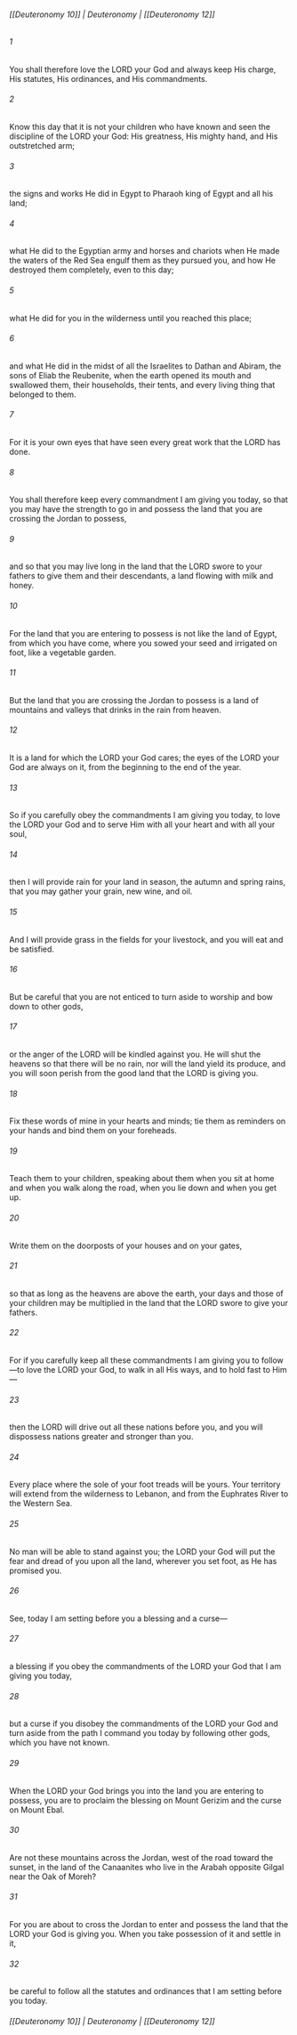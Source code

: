 ###### [[Deuteronomy 10]] | Deuteronomy | [[Deuteronomy 12]]

###### 1
You shall therefore love the LORD your God and always keep His charge, His statutes, His ordinances, and His commandments.
###### 2
Know this day that it is not your children who have known and seen the discipline of the LORD your God: His greatness, His mighty hand, and His outstretched arm;
###### 3
the signs and works He did in Egypt to Pharaoh king of Egypt and all his land;
###### 4
what He did to the Egyptian army and horses and chariots when He made the waters of the Red Sea engulf them as they pursued you, and how He destroyed them completely, even to this day;
###### 5
what He did for you in the wilderness until you reached this place;
###### 6
and what He did in the midst of all the Israelites to Dathan and Abiram, the sons of Eliab the Reubenite, when the earth opened its mouth and swallowed them, their households, their tents, and every living thing that belonged to them.
###### 7
For it is your own eyes that have seen every great work that the LORD has done.
###### 8
You shall therefore keep every commandment I am giving you today, so that you may have the strength to go in and possess the land that you are crossing the Jordan to possess,
###### 9
and so that you may live long in the land that the LORD swore to your fathers to give them and their descendants, a land flowing with milk and honey.
###### 10
For the land that you are entering to possess is not like the land of Egypt, from which you have come, where you sowed your seed and irrigated on foot, like a vegetable garden.
###### 11
But the land that you are crossing the Jordan to possess is a land of mountains and valleys that drinks in the rain from heaven.
###### 12
It is a land for which the LORD your God cares; the eyes of the LORD your God are always on it, from the beginning to the end of the year.
###### 13
So if you carefully obey the commandments I am giving you today, to love the LORD your God and to serve Him with all your heart and with all your soul,
###### 14
then I will provide rain for your land in season, the autumn and spring rains, that you may gather your grain, new wine, and oil.
###### 15
And I will provide grass in the fields for your livestock, and you will eat and be satisfied.
###### 16
But be careful that you are not enticed to turn aside to worship and bow down to other gods,
###### 17
or the anger of the LORD will be kindled against you. He will shut the heavens so that there will be no rain, nor will the land yield its produce, and you will soon perish from the good land that the LORD is giving you.
###### 18
Fix these words of mine in your hearts and minds; tie them as reminders on your hands and bind them on your foreheads.
###### 19
Teach them to your children, speaking about them when you sit at home and when you walk along the road, when you lie down and when you get up.
###### 20
Write them on the doorposts of your houses and on your gates,
###### 21
so that as long as the heavens are above the earth, your days and those of your children may be multiplied in the land that the LORD swore to give your fathers.
###### 22
For if you carefully keep all these commandments I am giving you to follow—to love the LORD your God, to walk in all His ways, and to hold fast to Him—
###### 23
then the LORD will drive out all these nations before you, and you will dispossess nations greater and stronger than you.
###### 24
Every place where the sole of your foot treads will be yours. Your territory will extend from the wilderness to Lebanon, and from the Euphrates River to the Western Sea.
###### 25
No man will be able to stand against you; the LORD your God will put the fear and dread of you upon all the land, wherever you set foot, as He has promised you.
###### 26
See, today I am setting before you a blessing and a curse—
###### 27
a blessing if you obey the commandments of the LORD your God that I am giving you today,
###### 28
but a curse if you disobey the commandments of the LORD your God and turn aside from the path I command you today by following other gods, which you have not known.
###### 29
When the LORD your God brings you into the land you are entering to possess, you are to proclaim the blessing on Mount Gerizim and the curse on Mount Ebal.
###### 30
Are not these mountains across the Jordan, west of the road toward the sunset, in the land of the Canaanites who live in the Arabah opposite Gilgal near the Oak of Moreh?
###### 31
For you are about to cross the Jordan to enter and possess the land that the LORD your God is giving you. When you take possession of it and settle in it,
###### 32
be careful to follow all the statutes and ordinances that I am setting before you today.

###### [[Deuteronomy 10]] | Deuteronomy | [[Deuteronomy 12]]
